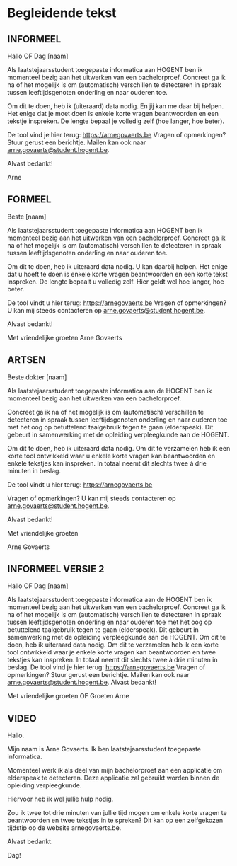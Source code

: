 # Begleidende tekst

## INFORMEEL

Hallo OF Dag [naam]

Als laatstejaarsstudent toegepaste informatica aan HOGENT ben ik momenteel bezig aan het uitwerken van een bachelorproef.
Concreet ga ik na of het mogelijk is om (automatisch) verschillen te detecteren in spraak tussen leeftijdsgenoten onderling
en naar ouderen toe.

Om dit te doen, heb ik (uiteraard) data nodig. En jij kan me daar bij helpen. Het enige dat je moet doen is enkele korte vragen
beantwoorden en een tekstje inspreken. De lengte bepaal je volledig zelf (hoe langer, hoe beter).

De tool vind je hier terug: https://arnegovaerts.be
Vragen of opmerkingen? Stuur gerust een berichtje. Mailen kan ook naar arne.govaerts@student.hogent.be.

Alvast bedankt!

Arne

## FORMEEL

Beste [naam]

Als laatstejaarsstudent toegepaste informatica aan HOGENT ben ik momenteel bezig aan het uitwerken van een bachelorproef.
Concreet ga ik na of het mogelijk is om (automatisch) verschillen te detecteren in spraak tussen leeftijdsgenoten onderling
en naar ouderen toe.

Om dit te doen, heb ik uiteraard data nodig. U kan daarbij helpen. Het enige dat u hoeft te doen is enkele korte vragen
beantwoorden en een korte tekst inspreken. De lengte bepaalt u volledig zelf. Hier geldt wel hoe langer, hoe beter.

De tool vindt u hier terug: https://arnegovaerts.be
Vragen of opmerkingen? U kan mij steeds contacteren op arne.govaerts@student.hogent.be.

Alvast bedankt!

Met vriendelijke groeten
Arne Govaerts

## ARTSEN
Beste dokter [naam]

Als laatstejaarsstudent toegepaste informatica aan de HOGENT ben ik momenteel bezig aan het uitwerken van een bachelorproef. 


Concreet ga ik na of het mogelijk is om (automatisch) verschillen te detecteren in spraak tussen leeftijdsgenoten onderling en naar ouderen toe met het oog op betuttelend taalgebruik tegen te gaan (elderspeak). Dit gebeurt in samenwerking met de opleiding verpleegkunde aan de HOGENT.

Om dit te doen, heb ik uiteraard data nodig. Om dit te verzamelen heb ik een korte tool ontwikkeld waar u enkele korte vragen kan beantwoorden en enkele tekstjes kan inspreken. In totaal neemt dit slechts twee à drie minuten in beslag. 

De tool vindt u hier terug: https://arnegovaerts.be


Vragen of opmerkingen? U kan mij steeds contacteren op arne.govaerts@student.hogent.be.

Alvast bedankt!  


Met vriendelijke groeten 

Arne Govaerts

## INFORMEEL VERSIE 2
Hallo OF Dag [naam]

Als laatstejaarsstudent toegepaste informatica aan de HOGENT ben ik momenteel bezig aan het uitwerken van een bachelorproef.
Concreet ga ik na of het mogelijk is om (automatisch) verschillen te detecteren in spraak tussen leeftijdsgenoten onderling en naar ouderen toe met het oog op betuttelend taalgebruik tegen te gaan (elderspeak). Dit gebeurt in samenwerking met de opleiding verpleegkunde aan de HOGENT.
Om dit te doen, heb ik uiteraard data nodig. Om dit te verzamelen heb ik een korte tool ontwikkeld waar je enkele korte vragen kan beantwoorden en twee tekstjes kan inspreken. In totaal neemt dit slechts twee à drie minuten in beslag.
De tool vind je hier terug: https://arnegovaerts.be
Vragen of opmerkingen? Stuur gerust een berichtje. Mailen kan ook naar arne.govaerts@student.hogent.be.
Alvast bedankt!

Met vriendelijke groeten OF Groeten
Arne

## VIDEO
Hallo.

Mijn naam is Arne Govaerts. Ik ben laatstejaarsstudent toegepaste informatica.

Momenteel werk ik als deel van mijn bachelorproef aan een applicatie om
elderspeak te detecteren. Deze applicatie zal gebruikt worden binnen de opleiding
verpleegkunde.

Hiervoor heb ik wel jullie hulp nodig.

Zou ik twee tot drie minuten van jullie tijd mogen om enkele korte vragen te
beantwoorden en twee tekstjes in te spreken? Dit kan op een zelfgekozen tijdstip
op de website arnegovaerts.be.

Alvast bedankt.

Dag!